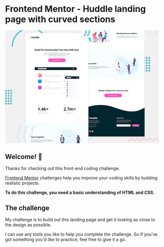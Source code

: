 # Frontend Mentor - Huddle landing page with curved sections

![Header/intro section for the Huddle landing page with curved sections](./design/desktop-preview.jpg)

## Welcome! 👋

Thanks for checking out this front-end coding challenge.

[Frontend Mentor](https://www.frontendmentor.io) challenges help you improve your coding skills by building realistic projects.

**To do this challenge, you need a basic understanding of HTML and CSS.**

## The challenge

My challenge is to build out this landing page and get it looking as close to the design as possible.

I can use any tools you like to help you complete the challenge. So if you've got something you'd like to practice, feel free to give it a go.

